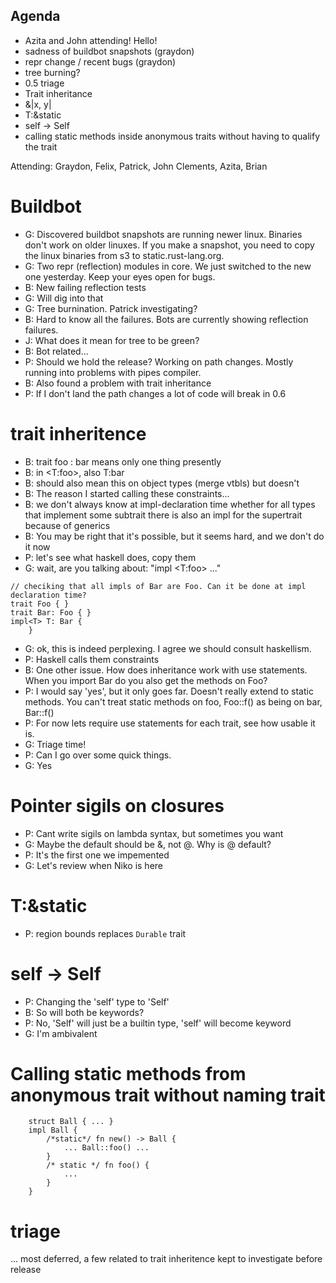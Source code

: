 ## Agenda
 - Azita and John attending! Hello!
 - sadness of buildbot snapshots (graydon)
 - repr change / recent bugs (graydon)
 - tree burning?
 - 0.5 triage
 - Trait inheritance
 - &|x, y|
 - T:&static
 - self → Self
 - calling static methods inside anonymous traits without having to qualify the trait

Attending: Graydon, Felix, Patrick, John Clements, Azita, Brian

# Buildbot

- G: Discovered buildbot snapshots are running newer linux. Binaries don't work on older linuxes. If you make a snapshot, you need to copy the linux binaries from s3 to static.rust-lang.org.
- G: Two repr (reflection) modules in core. We just switched to the new one yesterday. Keep your eyes open for bugs.
- B: New failing reflection tests
- G: Will dig into that
- G: Tree burnination. Patrick investigating?
- B: Hard to know all the failures. Bots are currently showing reflection failures.
- J: What does it mean for tree to be green?
- B: Bot related...
- P: Should we hold the release? Working on path changes. Mostly running into problems with pipes compiler.
- B: Also found a problem with trait inheritance
- P: If I don't land the path changes a lot of code will break in 0.6

# trait inheritence

- B: trait foo : bar means only one thing presently
- B: in <T:foo>, also T:bar
- B: should also mean this on object types (merge vtbls) but doesn't
- B: The reason I started calling these constraints...
- B: we don't always know at impl-declaration time whether for all types that implement some subtrait there is also an impl for the supertrait because of generics
- B: You may be right that it's possible, but it seems hard, and we don't do it now
- P: let's see what haskell does, copy them
- G: wait, are you talking about: "impl <T:foo> ..."

```
// checiking that all impls of Bar are Foo. Can it be done at impl declaration time?
trait Foo { }
trait Bar: Foo { }
impl<T> T: Bar {
    }
```

- G: ok, this is indeed perplexing. I agree we should consult haskellism.
- P: Haskell calls them constraints
- B: One other issue. How does inheritance work with use statements. When you import Bar do you also get the methods on Foo?
- P: I would say 'yes', but it only goes far. Doesn't really extend to static methods. You can't treat static methods on foo, Foo::f() as being on bar, Bar::f()
- P: For now lets require use statements for each trait, see how usable it is.
- G: Triage time!
- P: Can I go over some quick things.
- G: Yes

# Pointer sigils on closures

- P: Cant write sigils on lambda syntax, but sometimes you want
- G: Maybe the default should be &, not @. Why is @ default?
- P: It's the first one we impemented
- G: Let's review when Niko is here

# T:&static

- P: region bounds replaces `Durable` trait

<general agreement>

# self -> Self
- P: Changing the 'self' type to 'Self'
- B: So will both be keywords?
- P: No, 'Self' will just be a builtin type, 'self' will become keyword
- G: I'm ambivalent

<shrugs and agreement>

# Calling static methods from anonymous trait without naming trait

```
    struct Ball { ... }
    impl Ball {
        /*static*/ fn new() -> Ball {
            ... Ball::foo() ...
        }
        /* static */ fn foo() {
            ...
        }
    }
```

# triage

... most deferred, a few related to trait inheritence kept to investigate before release
